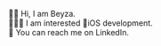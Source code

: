 👋🏻 Hi, I am Beyza.                                                                                        
👩🏻‍💻 I am interested iOS development.                                                        
🌱 You can reach me on LinkedIn.
